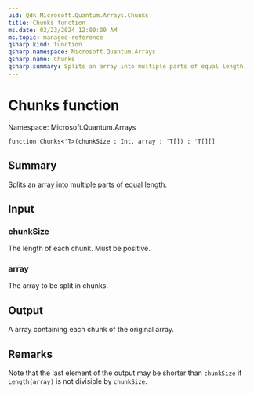 ```yaml
---
uid: Qdk.Microsoft.Quantum.Arrays.Chunks
title: Chunks function
ms.date: 02/23/2024 12:00:00 AM
ms.topic: managed-reference
qsharp.kind: function
qsharp.namespace: Microsoft.Quantum.Arrays
qsharp.name: Chunks
qsharp.summary: Splits an array into multiple parts of equal length.
---
```


# Chunks function

Namespace: Microsoft.Quantum.Arrays

```qsharp
function Chunks<'T>(chunkSize : Int, array : 'T[]) : 'T[][]
```

## Summary
Splits an array into multiple parts of equal length.

## Input
### chunkSize
The length of each chunk. Must be positive.
### array
The array to be split in chunks.

## Output
A array containing each chunk of the original array.

## Remarks
Note that the last element of the output may be shorter
than `chunkSize` if `Length(array)` is not divisible by `chunkSize`.
